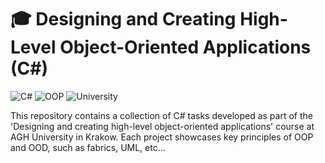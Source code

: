# 🎓 Designing and Creating High-Level Object-Oriented Applications (C#)

![C#](https://img.shields.io/badge/C%23-9b4dca)
![OOP](https://img.shields.io/badge/OOP-Yes-green)
![University](https://img.shields.io/badge/Course-AGH-lightgrey)

This repository contains a collection of C# tasks developed as part of the 'Designing and creating high-level object-oriented applications' course at AGH University in Krakow. Each project showcases key principles of OOP and OOD, such as fabrics, UML, etc...
